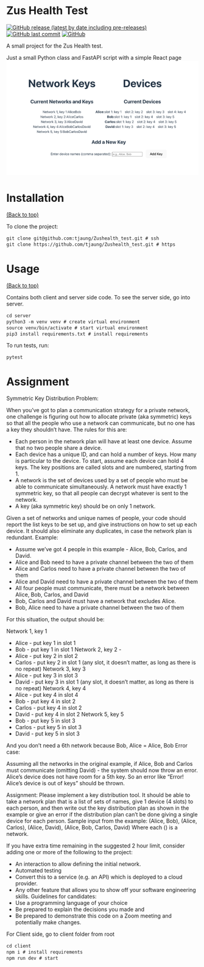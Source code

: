 # Zus Health Test

[![GitHub release (latest by date including pre-releases)](https://img.shields.io/github/v/release/navendu-pottekkat/awesome-readme?include_prereleases)](https://img.shields.io/github/v/release/navendu-pottekkat/awesome-readme?include_prereleases)
[![GitHub last commit](https://img.shields.io/github/last-commit/navendu-pottekkat/awesome-readme)](https://img.shields.io/github/last-commit/navendu-pottekkat/awesome-readme)
[![GitHub](https://img.shields.io/github/license/navendu-pottekkat/awesome-readme)](https://img.shields.io/github/license/navendu-pottekkat/awesome-readme)

A small project for the Zus Health test.

Just a small Python class and FastAPI script with a simple React page
![alt text](https://github.com/tjaung/Zushealth_test/blob/main/preview.png?raw=true)

# Installation

[(Back to top)](#table-of-contents)

To clone the project:

```shell
git clone git@github.com:tjaung/Zushealth_test.git # ssh
git clone https://github.com/tjaung/Zushealth_test.git # https
```

# Usage

[(Back to top)](#table-of-contents)

Contains both client and server side code. To see the server side, go into server.

```
cd server
python3 -m venv venv # create virtual environment
source venv/bin/activate # start virtual environment
pip3 install requirements.txt # install requirements
```

To run tests, run:

```
pytest
```

# Assignment

Symmetric Key Distribution Problem:

When you’ve got to plan a communication strategy for a private network, one challenge is
figuring out how to allocate private (aka symmetric) keys so that all the people who use a
network can communicate, but no one has a key they shouldn’t have. The rules for this are:
- Each person in the network plan will have at least one device. Assume that no two
people share a device.
- Each device has a unique ID, and can hold a number of keys. How many is particular to
the device. To start, assume each device can hold 4 keys. The key positions are called
slots and are numbered, starting from 1.
- A network is the set of devices used by a set of people who must be able to
communicate simultaneously. A network must have exactly 1 symmetric key, so that all
people can decrypt whatever is sent to the network.
- A key (aka symmetric key) should be on only 1 network.

Given a set of networks and unique names of people, your code should report the list keys to be
set up, and give instructions on how to set up each device. It should also eliminate any
duplicates, in case the network plan is redundant.
Example:

- Assume we’ve got 4 people in this example - Alice, Bob, Carlos, and David.
- Alice and Bob need to have a private channel between the two of them
- Alice and Carlos need to have a private channel between the two of them
- Alice and David need to have a private channel between the two of them
- All four people must communicate, there must be a network between Alice, Bob, Carlos,
and David
- Bob, Carlos and David must have a network that excludes Alice.
- Bob, Alice need to have a private channel between the two of them

For this situation, the output should be:

Network 1, key 1
- Alice - put key 1 in slot 1
- Bob - put key 1 in slot 1
Network 2, key 2 -
- Alice - put key 2 in slot 2
- Carlos - put key 2 in slot 1 (any slot, it doesn’t matter, as long as there is no
repeat)
Network 3, key 3
- Alice - put key 3 in slot 3
- David - put key 3 in slot 1 (any slot, it doesn’t matter, as long as there is no
repeat)
Network 4, key 4
- Alice - put key 4 in slot 4
- Bob - put key 4 in slot 2
- Carlos - put key 4 in slot 2
- David - put key 4 in slot 2
Network 5, key 5
- Bob - put key 5 in slot 3
- Carlos - put key 5 in slot 3
- David - put key 5 in slot 3

And you don’t need a 6th network because Bob, Alice = Alice, Bob
Error case:

Assuming all the networks in the original example, if Alice, Bob and Carlos must communicate
(omitting David) - the system should now throw an error. Alice’s device does not have room for
a 5th key. So an error like “Error! Alice’s device is out of keys” should be thrown.

Assignment:
Please implement a key distribution tool.
It should be able to take a network plan that is a list of sets of names, give 1 device (4 slots) to
each person, and then write out the key distribution plan as shown in the example or give an
error if the distribution plan can’t be done giving a single device for each person.
Sample input from the example:
(Alice, Bob), (Alice, Carlos), (Alice, David), (Alice, Bob, Carlos, David)
Where each () is a network.

If you have extra time remaining in the suggested 2 hour limit, consider adding one or more of
the following to the project:
- An interaction to allow defining the initial network.
- Automated testing
- Convert this to a service (e.g. an API) which is deployed to a cloud provider.
- Any other feature that allows you to show off your software engineering skills.
Guidelines for candidates:
- Use a programming language of your choice
- Be prepared to explain the decisions you made and
- Be prepared to demonstrate this code on a Zoom meeting and potentially make
changes.

For Client side, go to client folder from root

```
cd client
npm i # install requirements
npm run dev # start
```
